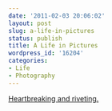 ```yaml
---
date: '2011-02-03 20:06:02'
layout: post
slug: a-life-in-pictures
status: publish
title: A Life in Pictures
wordpress_id: '16204'
categories:
- Life
- Photography
---
```


[Heartbreaking and riveting.](http://www.darcypadilla.com/thejulieproject/intro.html)
